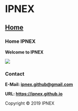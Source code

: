 <link rel="shortcut icon" href="/IPNEX favicon.ico">

<p><b><font size="6">IPNEX</font></b></p>

## <a href="https://ipnex.github.io/">Home</a>

### Home IPNEX

<p><strong>Welcome to IPNEX</strong></p>

<img src="https://ipnex.github.io/Ben Wolf 320.jpg" >

<h3 id="contact">Contact</h3>
<p><strong>E-Mail: <a href="https://ipnex.github@gmail.com">ipnex.github@gmail.com</a></strong></p>

<p><strong>URL: <a href="https://ipnex.github.io">https://ipnex.github.io</a></strong></p>

<p>Copyright © 2019 IPNEX</p>
